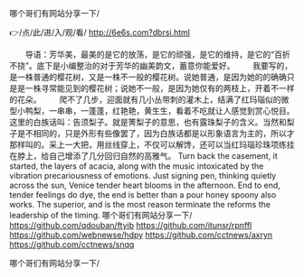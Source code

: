 
哪个哥们有网站分享一下/




👉/点/此/进/入/观/看/ http://6e6s.com?dbrsi.html




　　导语：芳华美，最美的是它的放荡，是它的顽强，是它的维持，是它的“百折不挠”。底下是小编整治的对于芳华的幽美韵文，蓄意你能爱好。
　　我要写的，是一株普通的樱花树，又是一株不一般的樱花树。说她普通，是因为她的的确确只是是一株寻常能见到的樱花树；说她不一般，是因为她仅有的两枝上，开着不一样的花朵。
　　爬不了几步，迎面就有几小丛带刺的灌木上，结满了红玛瑙似的微型小鸭梨，一串串，一蓬蓬，红艳艳，黄生生，看着不吃就让人感觉到赏心悦目。这里的白族话叫：告须梨子。就是箐梨子的意思，也有露珠梨子的含义。当然和梨子是不相同的，只是外形有些像罢了，因为白族话都是以形象语言为主的，所以才那样叫的。采上一大把，用丝线穿上，不仅可以解馋，还可以当红玛瑙珍珠项练挂在脖上，给自己增添了几分回归自然的高雅气。
Turn back the casement, it started, the layers of acacia, along with the music intoxicated by the vibration precariousness of emotions.
Just signing pen, thinking quietly across the sun, Venice tender heart blooms in the afternoon.
End to end, tender feelings do dye, the end is better than a pour honey spoony also works.
The superior, and is the most reason terminate the reforms the leadership of the timing.
哪个哥们有网站分享一下/ https://github.com/qdouban/ftyib
https://github.com/itunsr/rpnffl
https://github.com/webnewse/hdpy
https://github.com/cctnews/axryn
https://github.com/cctnews/snqq





哪个哥们有网站分享一下/
